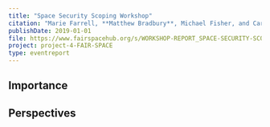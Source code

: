 ```yaml
---
title: "Space Security Scoping Workshop"
citation: "Marie Farrell, **Matthew Bradbury**, Michael Fisher, and Carsten Maple. Space Security Scoping Workshop. Event Report, University of Liverpool and University of Warwick, 1st February 2019. URL: [https://www.fairspacehub.org/news/2019/1/23/space-security-scoping-workshop](https://www.fairspacehub.org/news/2019/1/23/space-security-scoping-workshop)."
publishDate: 2019-01-01
file: https://www.fairspacehub.org/s/WORKSHOP-REPORT_SPACE-SECURITY-SCOPING-February-2019-wy92.pdf
project: project-4-FAIR-SPACE
type: eventreport
---
```


<!-- readmore -->

## Importance

## Perspectives

